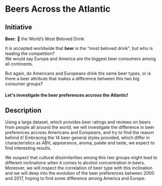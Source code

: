 # Beers Across the Atlantic
## Initiative
**Beer**: :beer:
the World’s Most Beloved Drink

It is accepted worldwide that **beer** is the "most beloved drink", but who is leading the competition? 
</br>We would say Europe and America are the biggest beer consumers among all continents.

But again, do Americans and Europeans drink the same beer types, or is there a beer attribute that makes a difference between this two big consumer groups?
#### Let's investigate the beer preferences accross the Atlantic!

## Description
Using a larga dataset, which provides beer ratings and reviews on beers from people all around the world, we will investigate the difference in beer preferences accross Americans and Europeans, and try to find the reason behind it! Embracing the 14 beer general styles provided, which differ in characteristics as ABV, appearance, aroma, palate and taste, we expect to find interesting results. 

We suspect that cultural dissimilarities among this two groups might lead to different inclinations when it comes to alcohol concentration in beers. Moreover, we will inspect the correlation of beer type with this inclination and we will deep into the evolution of the beer preferences between 2000 and 2017, hoping to find some difference among America and Europe.

